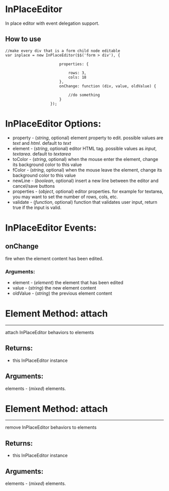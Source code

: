 InPlaceEditor
============

In place editor with event delegation support.

How to use
----------

	//make every div that is a form child node editable
	var inplace = new InPlaceEditor($$('form > div'), {
	
							properties: {
							
								rows: 3,
								cols: 18
							},
							onChange: function (div, value, oldValue) {

								//do something
							}
						});
						
# InPlaceEditor Options:

- property - (*string*, optional) element property to edit. possible values are *text* and *html*. default to *text*
- element - (*string*, optional) editor HTML tag. possible values as *input*, *textarea*. default to *textarea*
- toColor - (*string*, optional) when the mouse enter the element, change its background color to this value
- fColor - (*string*, optional) when the mouse leave the element, change its background color to this value
- newLine - (*boolean*, optional) insert a new line between the editor and cancel/save buttons
- properties - (*object*, optional) editor properties. for example for textarea, you may want to set the number of rows, cols, etc.
- validate - (*function*, optional) function that validates user input, return true if the input is valid.


# InPlaceEditor Events:

## onChange

fire when the element content has been edited.

### Arguments:

- element - (*element*) the element that has been edited
- value - (*string*) the new element content
- oldValue - (*string*) the previous element content
	
# Element Method: attach
------------

attach InPlaceEditor behaviors to elements

## Returns:

* this InPlaceEditor instance

## Arguments:

elements - (*mixed*) elements.

# Element Method: attach
------------

remove InPlaceEditor behaviors to elements

## Returns:

* this InPlaceEditor instance

## Arguments:

elements - (*mixed*) elements.
